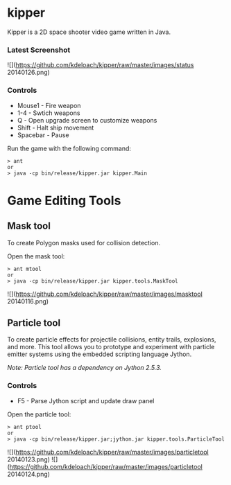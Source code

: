 # kipper

Kipper is a 2D space shooter video game written in Java.

### Latest Screenshot

![](https://github.com/kdeloach/kipper/raw/master/images/status 20140126.png)

### Controls

* Mouse1 - Fire weapon
* 1-4 - Swtich weapons
* Q - Open upgrade screen to customize weapons
* Shift - Halt ship movement
* Spacebar - Pause

Run the game with the following command:

    > ant
    or
    > java -cp bin/release/kipper.jar kipper.Main

# Game Editing Tools

## Mask tool

To create Polygon masks used for collision detection.

Open the mask tool:

    > ant mtool
    or
    > java -cp bin/release/kipper.jar kipper.tools.MaskTool

![](https://github.com/kdeloach/kipper/raw/master/images/masktool 20140116.png)

## Particle tool

To create particle effects for projectile collisions, entity trails, explosions, and more. This tool allows you to prototype and experiment with particle emitter systems using the embedded scripting language Jython.

*Note: Particle tool has a dependency on Jython 2.5.3.*

### Controls

* F5 - Parse Jython script and update draw panel

Open the particle tool:

    > ant ptool
    or
    > java -cp bin/release/kipper.jar;jython.jar kipper.tools.ParticleTool

![](https://github.com/kdeloach/kipper/raw/master/images/particletool 20140123.png)
![](https://github.com/kdeloach/kipper/raw/master/images/particletool 20140124.png)
